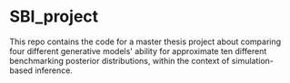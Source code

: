 # SBI_project
This repo contains the code for a master thesis project about comparing four different generative models' ability for approximate ten different benchmarking posterior distributions, within the context of simulation-based inference.
